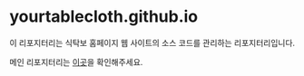 # yourtablecloth.github.io

이 리포지터리는 식탁보 홈페이지 웹 사이트의 소스 코드를 관리하는 리포지터리입니다.

메인 리포지터리는 [이곳](https://github.com/yourtablecloth/TableCloth)을 확인해주세요.
